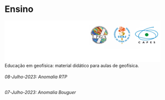 # Ensino 
![](https://github.com/lszam/ensino/blob/main/logos.png)
Educação em geofísica: material didático para aulas de geofísica. 
###### 08-Julho-2023: Anomalia RTP 
###### 07-Julho-2023: Anomalia Bouguer 
